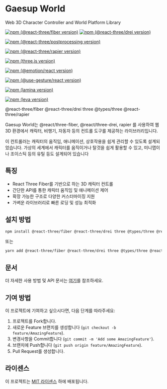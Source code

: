 # Gaesup World

Web 3D Character Controller and World Platform Library

[![npm (@react-three/fiber version)](https://img.shields.io/npm/v/@react-three/fiber?style=flat-square)](https://www.npmjs.com/package/@react-three/fiber)
[![npm (@react-three/drei version)](https://img.shields.io/npm/v/@react-three/drei?style=flat-square)](https://www.npmjs.com/package/@react-three/drei)

[![npm (@react-three/postprocessing version)](https://img.shields.io/npm/v/@react-three/postprocessing?style=flat-square)](https://www.npmjs.com/package/@react-three/postprocessing)

[![npm (@react-three/rapier version)](https://img.shields.io/npm/v/@react-three/rapier?style=flat-square)](https://www.npmjs.com/package/@react-three/rapier)

[![npm (three.js version)](https://img.shields.io/npm/v/three?style=flat-square)](https://www.npmjs.com/package/three)

[![npm (@emotion/react version)](https://img.shields.io/npm/v/@emotion/react?style=flat-square)](https://www.npmjs.com/package/@emotion/react)

[![npm (@use-gesture/react version)](https://img.shields.io/npm/v/@use-gesture/react?style=flat-square)](https://www.npmjs.com/package/@use-gesture/react)

[![npm (lamina version)](https://img.shields.io/npm/v/lamina?style=flat-square)](https://www.npmjs.com/package/lamina)

[![npm (leva version)](https://img.shields.io/npm/v/leva?style=flat-square)](https://www.npmjs.com/package/leva)

@react-three/fiber
@react-three/drei
three @types/three
@react-three/rapier

Gaesup World는 @react/three-fiber, @react/three-drei, rapier 를 사용하여 웹 3D 환경에서 캐릭터, 비행기, 자동자 등의 컨트롤 도구를 제공하는 라이브러리입니다.

이 컨트롤러는 캐릭터의 움직임, 애니메이션, 상호작용을 쉽게 관리할 수 있도록 설계되었습니다. 가상의 세계에서 캐릭터를 움직이거나 탈것을 쉽게 활용할 수 있고, 미니맵이나 조이스틱 등의 유틸 등도 설계되어 있습니다

## 특징

- React Three Fiber를 기반으로 하는 3D 캐릭터 컨트롤
- 간단한 API를 통한 캐릭터 움직임 및 애니메이션 제어
- 확장 가능한 구조로 다양한 커스터마이징 지원
- 가벼운 라이브러리로 빠른 로딩 및 성능 최적화

## 설치 방법

```bash
npm install @react-three/fiber @react-three/drei three @types/three @react-three/rapier gaesup-world
```

또는

```bash
yarn add @react-three/fiber @react-three/drei three @types/three @react-three/rapier gaesup-world
```

## 문서

더 자세한 사용 방법 및 API 문서는 [여기](#)를 참조하세요.

## 기여 방법

이 프로젝트에 기여하고 싶으시다면, 다음 단계를 따라주세요:

1. 프로젝트를 Fork합니다.
2. 새로운 Feature 브랜치를 생성합니다 (`git checkout -b feature/AmazingFeature`).
3. 변경사항을 Commit합니다 (`git commit -m 'Add some AmazingFeature'`).
4. 브랜치에 Push합니다 (`git push origin feature/AmazingFeature`).
5. Pull Request를 생성합니다.

## 라이센스

이 프로젝트는 [MIT 라이센스](LICENSE) 하에 배포됩니다.
